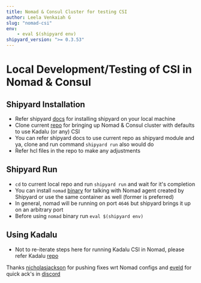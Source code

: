 ```yaml
---
title: Nomad & Consul Cluster for testing CSI
author: Leela Venkaiah G
slug: "nomad-csi"
env:
    - eval $(shipyard env)
shipyard_version: ">= 0.3.53"
---
```


# Local Development/Testing of CSI in Nomad & Consul

## Shipyard Installation
- Refer shipyard [docs](https://shipyard.run/docs/install) for installing shipyard on your local machine
- Clone current [repo](https://github.com/leelavg/kadalu-nomad/) for bringing up Nomad & Consul cluster with defaults to use Kadalu (or any) CSI
- You can refer shipyard docs to use current repo as shipyard module and ya, clone and run command `shipyard run` also would do
- Refer hcl files in the repo to make any adjustments

## Shipyard Run
- `cd` to current local repo and run `shipyard run` and wait for it's completion
- You can install `nomad` [binary](https://www.nomadproject.io/docs/install) for talking with Nomad agent created by Shipyard or use the same container as well (former is preferred)
- In general, nomad will be running on port `4646` but shipyard brings it up on an arbitrary port
- Before using `nomad` binary run `eval $(shipyard env)`

## Using Kadalu
- Not to re-iterate steps here for running Kadalu CSI in Nomad, please refer Kadalu [repo](https://github.com/kadalu/kadalu/tree/devel/nomad)

Thanks [nicholasjackson](https://github.com/nicholasjackson) for pushing fixes wrt Nomad configs and [eveld](https://github.com/eveld) for quick ack's in [discord](https://discord.gg/ZuEFPJU69D)
